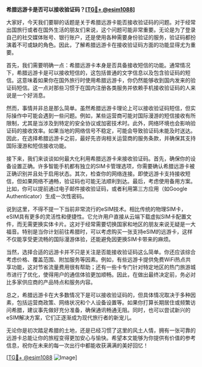 **希腊远游卡是否可以接收验证码？[[TG💪+ @esim1088](https://t.me/s/esim1088)]**

大家好，今天我们要聊的话题是关于希腊远游卡能否接收验证码的问题。对于经常出国旅行或者在国外生活的朋友们来说，这个问题可能非常重要。无论是为了登录自己的社交媒体账号、银行账户，还是使用各种需要身份验证的服务，验证码都扮演着不可或缺的角色。因此，了解希腊远游卡在接收验证码方面的功能显得尤为重要。

首先，我们需要明确一点：希腊远游卡本身是否具备接收短信的功能。通常情况下，希腊远游卡是可以接收短信的，这包括普通的文字信息以及包含验证码的短信。这意味着如果你在国外旅行时使用希腊远游卡，你仍然能够收到国内发来的验证码短信。这一点对那些习惯于在国内注册各类服务并依赖手机接收验证码的人来说是一个好消息。

然而，事情并非总是那么简单。虽然希腊远游卡理论上可以接收验证码短信，但实际操作中可能会遇到一些问题。例如，某些运营商可能对国际漫游的短信接收有所限制，尤其是当涉及到特定的安全协议或加密技术时。此外，网络环境也会影响验证码的接收效率。如果当地的网络信号不稳定，可能会导致验证码未能及时送达。因此，在选择希腊远游卡之前，最好先咨询相关运营商的服务条款，并确保其支持国际漫游和短信接收功能。

接下来，我们来谈谈如何最大化利用希腊远游卡来接收验证码。首先，确保你的设备设置正确。许多智能手机都有独立的SIM卡管理选项，你需要确认希腊远游卡被正确识别并且处于启用状态。其次，检查你的网络连接。即使远游卡支持接收短信，但如果网络不通畅，验证码也可能无法顺利到达。最后，考虑使用备用方案。比如，你可以提前通过电子邮件接收验证码，或者利用第三方应用（如Google Authenticator）生成一次性密码。

说到这里，不得不提一下当前非常流行的eSIM技术。相比传统的物理SIM卡，eSIM具有更多的灵活性和便捷性。它允许用户直接从云端下载虚拟SIM卡配置文件，而无需更换实体卡片。这对于经常需要切换国家和地区的朋友来说无疑是一大福音。特别是当你计划前往希腊时，可以考虑购买一张支持eSIM的远游卡，这样不仅能享受更流畅的国际漫游体验，还能避免因更换SIM卡带来的麻烦。

当然，选择合适的远游卡并不只是关注是否能接收验证码这么简单。你还应该综合考虑价格、覆盖范围、附加服务等因素。例如，有些远游卡提供免费WiFi热点共享功能，这对节省流量费用很有帮助；还有一些卡专门针对特定地区的热门旅游城市进行了优化，使得用户的通信体验更加顺畅。因此，在做出最终决定前，务必对比多家供应商的产品特点和服务内容。

总之，希腊远游卡在大多数情况下是可以接收验证码的，但具体情况取决于多种因素，包括运营商政策、网络状况和个人设备设置等。如果你打算长期居住或频繁访问希腊，建议事先做好充分准备，确保通讯畅通无阻。同时，也可以尝试新兴的eSIM解决方案，它们正逐渐成为现代旅行者的新宠儿。

无论你是初次踏足希腊的土地，还是已经习惯了这里的风土人情，拥有一张可靠的远游卡总能让你的旅程变得更加安心与愉快。希望本文能够为你提供有价值的参考信息，祝你在未来的每一次出行中都能收获满满的美好回忆！

[[TG💪+ @esim1088](https://t.me/s/esim1088) ![Image](https://i.postimg.cc/4NQfJmqS/Snipaste-2025-05-13-00-14-12.png)]